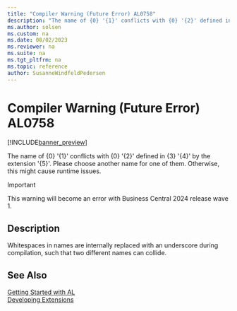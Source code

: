 ```yaml
---
title: "Compiler Warning (Future Error) AL0758"
description: "The name of {0} '{1}' conflicts with {0} '{2}' defined in {3} '{4}' by the extension '{5}'."
ms.author: solsen
ms.custom: na
ms.date: 08/02/2023
ms.reviewer: na
ms.suite: na
ms.tgt_pltfrm: na
ms.topic: reference
author: SusanneWindfeldPedersen
---
```

[//]: # (START>DO_NOT_EDIT)
[//]: # (IMPORTANT:Do not edit any of the content between here and the END>DO_NOT_EDIT.)
[//]: # (Any modifications should be made in the .xml files in the ModernDev repo.)
# Compiler Warning (Future Error) AL0758

[!INCLUDE[banner_preview](../includes/banner_preview.md)]

The name of {0} '{1}' conflicts with {0} '{2}' defined in {3} '{4}' by the extension '{5}'. Please choose another name for one of them. Otherwise, this might cause runtime issues.


> [!IMPORTANT]
> This warning will become an error with Business Central 2024 release wave 1.  

## Description
 Whitespaces in names are internally replaced with an underscore during compilation, such that two different names can collide.  

[//]: # (IMPORTANT: END>DO_NOT_EDIT)
## See Also  
[Getting Started with AL](../devenv-get-started.md)  
[Developing Extensions](../devenv-dev-overview.md)  